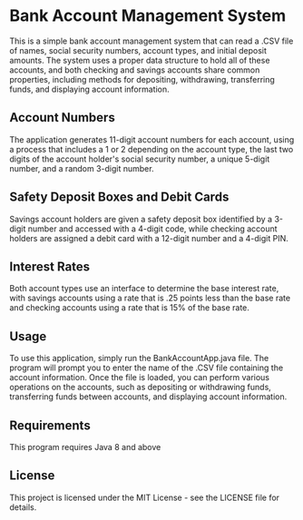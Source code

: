 <h1>Bank Account Management System</h1>

<p>This is a simple bank account management system that can read a .CSV file of names, social security numbers, account types, and initial deposit amounts. The system uses a proper data structure to hold all of these accounts, and both checking and savings accounts share common properties, including methods for depositing, withdrawing, transferring funds, and displaying account information.</p>



<h2>Account Numbers</h2>
The application generates 11-digit account numbers for each account, using a process that includes a 1 or 2 depending on the account type, the last two digits of the account holder's social security number, a unique 5-digit number, and a random 3-digit number.



<h2>Safety Deposit Boxes and Debit Cards</h2>
Savings account holders are given a safety deposit box identified by a 3-digit number and accessed with a 4-digit code, while checking account holders are assigned a debit card with a 12-digit number and a 4-digit PIN.
  

  
<h2>Interest Rates</h2>
Both account types use an interface to determine the base interest rate, with savings accounts using a rate that is .25 points less than the base rate and checking accounts using a rate that is 15% of the base rate.
  


<h2>Usage</h2>
To use this application, simply run the BankAccountApp.java file. The program will prompt you to enter the name of the .CSV file containing the account information. Once the file is loaded, you can perform various operations on the accounts, such as depositing or withdrawing funds, transferring funds between accounts, and displaying account information.
  

  
<h2>Requirements</h2>
This program requires Java 8 and above

  
  
<h2>License</h2>
This project is licensed under the MIT License - see the LICENSE file for details.

